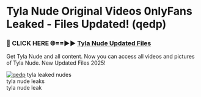 # Tyla Nude Original Videos 0nlyFans Leaked - Files Updated! (qedp)

<h3>🔴 CLICK HERE 🌐==►► <a href="https://tinyurl.com/4mcuefdz" rel="nofollow">Tyla Nude Updated Files</a></h3>

Get Tyla Nude and all content. Now you can access all videos and pictures of Tyla Nude. New Updated Files 2025!

[![qedp](https://i.imgur.com/StAQSOY.gif)](https://tinyurl.com/4mcuefdz)
tyla leaked nudes<br>
tyla nude leaks<br>
tyla nude leak